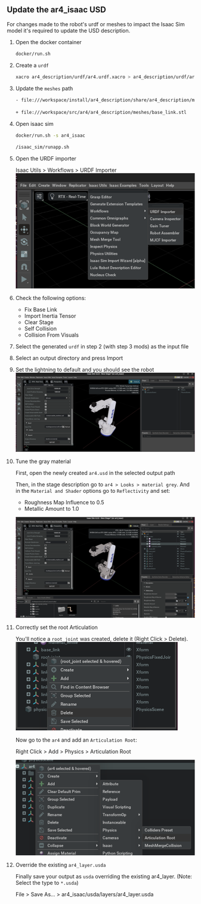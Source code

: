## Update the ar4_isaac USD

For changes made to the robot's urdf or meshes to impact the Isaac Sim model it's required to update the USD description.

1. Open the docker container

    ```bash
    docker/run.sh
    ```

2. Create a `urdf`

    ```bash
    xacro ar4_description/urdf/ar4.urdf.xacro > ar4_description/urdf/ar4.xacro
    ```

3. Update the `meshes` path
    ```bash
    - file:///workspace/install/ar4_description/share/ar4_description/meshes/base_link.stl

    + file:///workspace/src/ar4/ar4_description/meshes/base_link.stl
    ```

4. Open isaac sim

    ```bash
    docker/run.sh -s ar4_isaac
    ```

    ```bash
    /isaac_sim/runapp.sh
    ```

5. Open the URDF importer

    Isaac Utils > Workflows > URDF Importer
    ![URDF Importer](pics/urdf_importer.png)

6. Check the following options:

    - Fix Base Link
    - Import Inertia Tensor
    - Clear Stage
    - Self Collision
    - Collision From Visuals

7. Select the generated `urdf` in step 2 (with step 3 mods) as the input file

8. Select an output directory and press Import

9. Set the lightning to default and you should see the robot
![After Import](pics/after_import.png)

10. Tune the gray material

    First, open the newly created `ar4.usd` in the selected output path

    Then, in the stage description go to `ar4 > Looks > material grey`. And in the `Material and Shader` options go to `Reflectivity` and set:

    - Roughness Map Influence to 0.5
    - Metallic Amount to 1.0

    ![Material Tuning](pics/material_tuning.png)

11. Correctly set the root Articulation

    You'll notice a `root_joint` was created, delete it (Right Click > Delete).
    ![Delete Root Joint](pics/delete_root_joint.png)

    Now go to the `ar4` and add an `Articulation Root`:

    Right Click > Add > Physics > Articulation Root

    ![Set Articulation Root](pics/set_articulation_root.png)

12. Override the existing `ar4_layer.usda`

    Finally save your output as `usda` overriding the existing ar4_layer. (Note: Select the type to `*.usda`)

    File > Save As... > ar4_isaac/usda/layers/ar4_layer.usda
